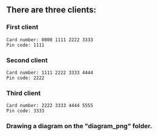 ## There are three clients:

### First client
~~~~
Card number: 0000 1111 2222 3333
Pin code: 1111
~~~~

### Second client
~~~~
Card number: 1111 2222 3333 4444
Pin code: 2222
~~~~

### Third client
~~~~
Card number: 2222 3333 4444 5555
Pin code: 3333
~~~~

### Drawing a diagram on the "diagram_png" folder.

